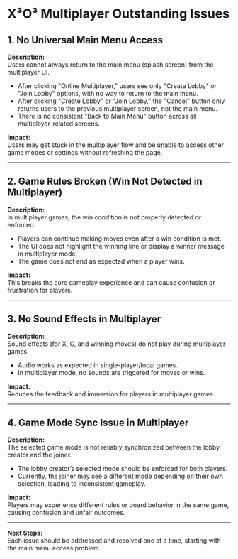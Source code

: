 # X³O³ Multiplayer Outstanding Issues

## 1. No Universal Main Menu Access

**Description:**  
Users cannot always return to the main menu (splash screen) from the multiplayer UI.  
- After clicking "Online Multiplayer," users see only "Create Lobby" or "Join Lobby" options, with no way to return to the main menu.
- After clicking "Create Lobby" or "Join Lobby," the "Cancel" button only returns users to the previous multiplayer screen, not the main menu.
- There is no consistent "Back to Main Menu" button across all multiplayer-related screens.

**Impact:**  
Users may get stuck in the multiplayer flow and be unable to access other game modes or settings without refreshing the page.

---

## 2. Game Rules Broken (Win Not Detected in Multiplayer)

**Description:**  
In multiplayer games, the win condition is not properly detected or enforced.  
- Players can continue making moves even after a win condition is met.
- The UI does not highlight the winning line or display a winner message in multiplayer mode.
- The game does not end as expected when a player wins.

**Impact:**  
This breaks the core gameplay experience and can cause confusion or frustration for players.

---

## 3. No Sound Effects in Multiplayer

**Description:**  
Sound effects (for X, O, and winning moves) do not play during multiplayer games.  
- Audio works as expected in single-player/local games.
- In multiplayer mode, no sounds are triggered for moves or wins.

**Impact:**  
Reduces the feedback and immersion for players in multiplayer games.

---

## 4. Game Mode Sync Issue in Multiplayer

**Description:**  
The selected game mode is not reliably synchronized between the lobby creator and the joiner.  
- The lobby creator’s selected mode should be enforced for both players.
- Currently, the joiner may see a different mode depending on their own selection, leading to inconsistent gameplay.

**Impact:**  
Players may experience different rules or board behavior in the same game, causing confusion and unfair outcomes.

---

**Next Steps:**  
Each issue should be addressed and resolved one at a time, starting with the main menu access problem.

